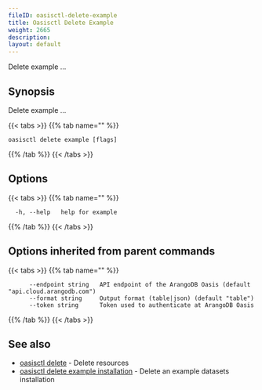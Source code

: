 ```yaml
---
fileID: oasisctl-delete-example
title: Oasisctl Delete Example
weight: 2665
description: 
layout: default
---
```

Delete example ...

## Synopsis

Delete example ...

{{< tabs >}}
{{% tab name="" %}}
```
oasisctl delete example [flags]
```
{{% /tab %}}
{{< /tabs >}}

## Options

{{< tabs >}}
{{% tab name="" %}}
```
  -h, --help   help for example
```
{{% /tab %}}
{{< /tabs >}}

## Options inherited from parent commands

{{< tabs >}}
{{% tab name="" %}}
```
      --endpoint string   API endpoint of the ArangoDB Oasis (default "api.cloud.arangodb.com")
      --format string     Output format (table|json) (default "table")
      --token string      Token used to authenticate at ArangoDB Oasis
```
{{% /tab %}}
{{< /tabs >}}

## See also

* [oasisctl delete]()	 - Delete resources
* [oasisctl delete example installation](oasisctl-delete-example-installation)	 - Delete an example datasets installation

